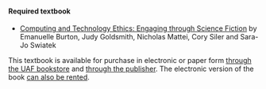 #### Required textbook

* [Computing and Technology Ethics: Engaging through Science Fiction](https://mitpress.mit.edu/9780262048064/computing-and-technology-ethics/) by Emanuelle Burton, Judy Goldsmith, Nicholas Mattei, Cory Siler and Sara-Jo Swiatek

This textbook is available for purchase in electronic or paper form [through the UAF bookstore](https://www.bkstr.com/alaskafairbanksstore/shop/textbooks-and-course-materials) and [through the publisher](https://mitpress.mit.edu/9780262048064/computing-and-technology-ethics/). The electronic version of the book [can also be rented](https://mitpress.ublish.com/book/computing-and-technology-ethics-engaging-through-science-fiction#purchase).

